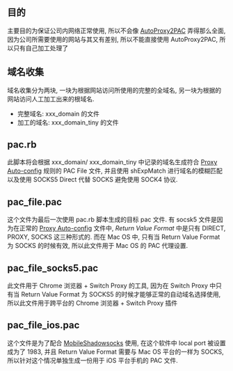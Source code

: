 ## 目的
主要目的为保证公司内网络正常使用, 所以不会像 [AutoProxy2PAC](https://autoproxy2pac.appspot.com/) 弄得那么全面, 因为公司所需要使用的网站与其又有差别, 所以不能直接使用 AutoProxy2PAC, 所以只有自己加工处理了

## 域名收集
域名收集分为两块, 一块为根据网站访问所使用的完整的全域名, 另一块为根据的网站访问人工加工出来的根域名.

* 完整域名: xxx_domain 的文件
* 加工的域名: xxx_domain_tiny 的文件


## pac.rb
此脚本将会根据 xxx_domain/ xxx_domain_tiny 中记录的域名生成符合 [Proxy Auto-config](http://www.proxypacfiles.com/proxypac/static/netscape-proxy-format.html) 规则的 PAC File 文件, 并且使用 shExpMatch 进行域名的模糊匹配以及使用 SOCKS5 Direct 代替 SOCKS 避免使用 SOCK4 协议.


## pac_file.pac
这个文件为最后一次使用 pac.rb 脚本生成的目标 pac 文件.  有 socsk5 文件是因为在正常的 [Proxy Auto-config](http://www.proxypacfiles.com/proxypac/static/netscape-proxy-format.html) 文件中, *Return Value Format* 中是只有 DIRECT, PROXY, SOCKS 这三种形式的. 而在 Mac OS 中, 只有当 Return Value Format 为 SOCKS 的时候有效, 所以此文件用于 Mac OS 的 PAC 代理设置.

## pac_file_socks5.pac
此文件用于 Chrome 浏览器 + Switch Proxy 的工具, 因为在 Switch Proxy 中只有当 Return Value Format 为 SOCKS5 的时候才能够正常的自动域名选择使用, 所以此文件用于跨平台的 Chrome 浏览器 + Switch Proxy 插件

## pac_file_ios.pac
这个文件是为了配合 [MobileShadowsocks](https://github.com/linusyang/MobileShadowsocks) 使用, 在这个软件中 local port 被设置成为了 1983, 并且 Return Value Format 需要与 Mac OS 平台的一样为 SOCKS, 所以针对这个情况单独生成一份用于 iOS 平台手机的 PAC 文件.
